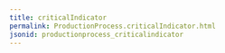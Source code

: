 ```yaml
---
title: criticalIndicator
permalink: ProductionProcess.criticalIndicator.html
jsonid: productionprocess_criticalindicator
---
```

